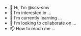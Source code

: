 - 👋 Hi, I’m @scs-smv
- 👀 I’m interested in ...
- 🌱 I’m currently learning ...
- 💞️ I’m looking to collaborate on ...
- 📫 How to reach me ...

<!---
scs-smv/scs-smv is a ✨ special ✨ repository because its `README.md` (this file) appears on your GitHub profile.
You can click the Preview link to take a look at your changes.
--->
